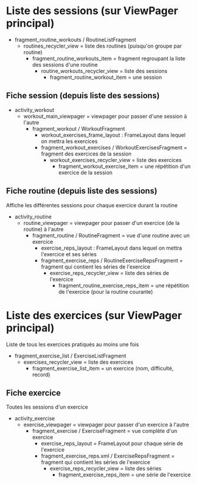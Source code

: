 # Liste des sessions (sur ViewPager principal)

- fragment_routine_workouts / RoutineListFragment 
    - routines_recycler_view = liste des routines (puisqu'on groupe par routine)
        - fragment_routine_workouts_item = fragment regroupant la liste des sessions d'une routine
            - routine_workouts_recycler_view = liste des sessions
                - fragment_routine_workout_item = une session

## Fiche session (depuis liste des sessions)

- activity_workout
    - workout_main_viewpager = viewpager pour passer d'une session à l'autre
        - fragment_workout / WorkoutFragment
            - workout_exercises_frame_layout : FrameLayout dans lequel on mettra les exercices
            - fragment_workout_exercises / WorkoutExercisesFragment = fragment des exercices de la session
                - workout_exercises_recycler_view = liste des exercices 
                    - fragment_workout_exercise_item = une répétition d'un exercice de la session

## Fiche routine (depuis liste des sessions)

Affiche les différentes sessions pour chaque exercice durant la routine

- activity_routine
    - routine_viewpager = viewpager pour passer d'un exercice (de la routine) à l'autre
        - fragment_routine / RoutineFragment = vue d'une routine avec un exercice
            - exercise_reps_layout : FrameLayout dans lequel on mettra l'exercice et ses séries
            - fragment_exercise_reps / RoutineExerciseRepsFragment = fragment qui contient les  séries de l'exercice
                - exercise_reps_recycler_view = liste des séries de l'exercice
                    - fragment_routine_exercise_reps_item = une répétition de l'exercice (pour la routine courante)
   
# Liste des exercices (sur ViewPager principal)

Liste de tous les exercices pratiqués au moins une fois

- fragment_exercise_list / ExerciseListFragment
    - exercises_recycler_view = liste des exercices
        - fragment_exercise_list_item = un exercice (nom, difficulté, record)
        
## Fiche exercice

Toutes les sessions d'un exercice

- activity_exercise
    - exercise_viewpager = viewpager pour passer d'un exercice à l'autre
        - fragment_exercise / ExerciseFragment = vue complète d'un exercice
            - exercise_reps_layout = FrameLayout pour chaque série de l'exercice
            - fragment_exercise_reps.xml / ExerciseRepsFragment = fragment qui contient les  séries de l'exercice
                - exercise_reps_recycler_view = liste des séries
                    - fragment_exercise_reps_item = une série de l'exercice